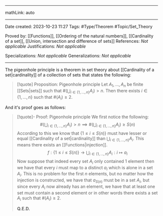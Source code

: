 
---

mathLink: auto

---
Date created: 2023-10-23 11:27
Tags: #Type/Theorem #Topic/Set_Theory 

Proved by: [[Functions]], [[Ordering of the natural numbers]], [[Cardinality of a set]], [[Union, intersection and difference of sets]]
References: _Not applicable_
Justifications: _Not applicable_   

Specializations: _Not applicable_
Generalizations: _Not applicable_

---  

The pigeonhole principle is a theorem in set theory about [[Cardinality of a set|cardinality]] of a collection of sets that states the following:

> [!quote] Proposition: Pigeonhole principle
>  Let $A_1,...,A_n$ be finite [[Sets|sets]] such that $\#(\bigcup_{i∈\{1,...,n\}} A_i) > n$. Then there exists $i ∈ \{1,...,n\}$ such that $\#(A_i) ≥ 2$.

And it's proof goes as follows:

>[!quote]- Proof: Pigeonhole principle
> We first notice the following: $$\#(\bigcup_{i∈\{1,...,n\}} A_i) > n \implies \#(\bigcup_{i∈\{1,...,n\}} A_i) \geq S(n)$$ According to this we know that $\{1\leq i\leq S(n)\}$ must have lesser or equal [[Cardinality of a set|cardinality]] than $\bigcup_{i∈\{1,...,n\}} A_i$. This means there exists an [[Functions|injection]]. $$f:\{1\leq i\leq S(n)\} \rightarrow \bigcup_{i∈\{1,...,n\}}A_i:i\mapsto a_i$$Now suppose that indeed every set $A_i$ only contained 1 element then we have that every $i$ must map to a distinct $a_i$ which is alone in a set $A_i$. This is no problem for the first $n$ elements, but no matter how the injection is constructed, we have that $a_{S(n)}$ must be in a set $A_i$, but since every $A_i$ now already has an element, we have that at least one set must contain a second element or in other words there exists a set $A_i$ such that $\#(A_i) ≥ 2$.
> 
> **Q.E.D.**




